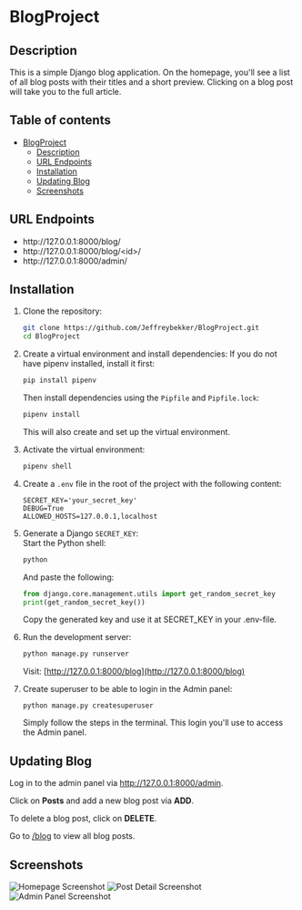 # BlogProject

## Description
<p>This is a simple Django blog application. On the homepage, you'll see a list of all blog posts with their titles and a short preview. Clicking on a blog post will take you to the full article.</p>

## Table of contents
* [BlogProject](#blogproject)
  * [Description](#description)
  * [URL Endpoints](#url-endpoints)
  * [Installation](#installation)
  * [Updating Blog](#updating-blog)
  * [Screenshots](#screenshots)

## URL Endpoints
<ul>
  <li>http://127.0.0.1:8000/blog/</li>
  <li>http://127.0.0.1:8000/blog/&lt;id&gt;/</li>
  <li>http://127.0.0.1:8000/admin/</li>
</ul>

## Installation
1. Clone the repository:
    ```bash
    git clone https://github.com/Jeffreybekker/BlogProject.git
    cd BlogProject
    ```

2. Create a virtual environment and install dependencies:
    If you do not have pipenv installed, install it first:
    ```bash
    pip install pipenv
    ```
    Then install dependencies using the `Pipfile` and `Pipfile.lock`:
    ```bash
    pipenv install
    ```
    This will also create and set up the virtual environment.

3. Activate the virtual environment:
    ```bash
    pipenv shell
    ```

4. Create a `.env` file in the root of the project with the following content:
    ```env
    SECRET_KEY='your_secret_key'
    DEBUG=True
    ALLOWED_HOSTS=127.0.0.1,localhost
    ```

5. Generate a Django `SECRET_KEY`:<br>
    Start the Python shell:
    ```bash
    python
    ```
    And paste the following:
    ```python
    from django.core.management.utils import get_random_secret_key
    print(get_random_secret_key())
    ```
    Copy the generated key and use it at SECRET_KEY in your .env-file.

6. Run the development server:
    ```bash
    python manage.py runserver
    ```
    Visit: [http://127.0.0.1:8000/blog](http://127.0.0.1:8000/blog)

7. Create superuser to be able to login in the Admin panel:
    ```
    python manage.py createsuperuser
    ```
    Simply follow the steps in the terminal. This login you'll use to access the Admin panel.

## Updating Blog
<p>Log in to the admin panel via <a href="http://127.0.0.1:8000/admin">http://127.0.0.1:8000/admin</a>.</p>
<p>Click on <strong>Posts</strong> and add a new blog post via <strong>ADD</strong>.</p>
<p>To delete a blog post, click on <strong>DELETE</strong>.</p>
<p>Go to <a href="http://127.0.0.1:8000/blog">/blog</a> to view all blog posts.</p>


## Screenshots
![Homepage Screenshot](https://github.com/user-attachments/assets/f0ff613b-b29e-44c3-a62d-b8db8dfcd285)
![Post Detail Screenshot](https://github.com/user-attachments/assets/ce1a417c-436e-4af4-b7bb-b3df9c334e06)
![Admin Panel Screenshot](https://github.com/user-attachments/assets/02e29bf2-a51b-4759-a0d8-92f9ec050f73)
